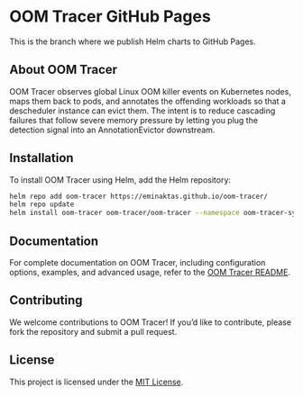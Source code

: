 # OOM Tracer GitHub Pages

This is the branch where we publish Helm charts to GitHub Pages.

## About OOM Tracer

OOM Tracer observes global Linux OOM killer events on Kubernetes nodes, maps them back to pods, and annotates the offending workloads so that a descheduler instance can evict them. The intent is to reduce cascading failures that follow severe memory pressure by letting you plug the detection signal into an AnnotationEvictor downstream.

## Installation

To install OOM Tracer using Helm, add the Helm repository:

```bash
helm repo add oom-tracer https://eminaktas.github.io/oom-tracer/
helm repo update
helm install oom-tracer oom-tracer/oom-tracer --namespace oom-tracer-system --create-namespace
```

## Documentation

For complete documentation on OOM Tracer, including configuration options, examples, and advanced usage, refer to the [OOM Tracer README](https://github.com/eminaktas/oom-tracer?tab=readme-ov-file#oom-tracer).

## Contributing

We welcome contributions to OOM Tracer! If you’d like to contribute, please fork the repository and submit a pull request.

## License

This project is licensed under the [MIT License](LICENSE).
